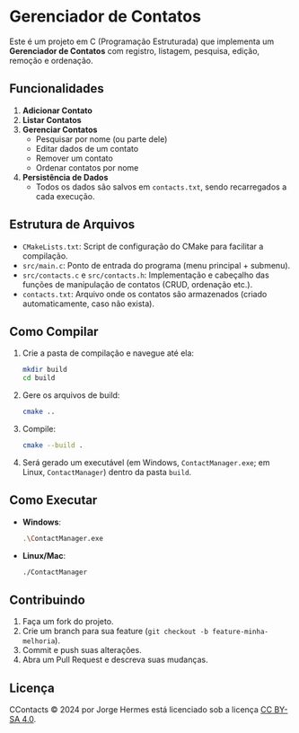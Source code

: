 # Gerenciador de Contatos

Este é um projeto em C (Programação Estruturada) que implementa um **Gerenciador de Contatos** 
com registro, listagem, pesquisa, edição, remoção e ordenação.

## Funcionalidades

1. **Adicionar Contato**  
2. **Listar Contatos**  
3. **Gerenciar Contatos**  
   - Pesquisar por nome (ou parte dele)
   - Editar dados de um contato
   - Remover um contato
   - Ordenar contatos por nome
4. **Persistência de Dados**  
   - Todos os dados são salvos em `contacts.txt`, sendo recarregados a cada execução.

## Estrutura de Arquivos

- `CMakeLists.txt`: Script de configuração do CMake para facilitar a compilação.  
- `src/main.c`: Ponto de entrada do programa (menu principal + submenu).  
- `src/contacts.c` e `src/contacts.h`: Implementação e cabeçalho das funções de manipulação de contatos (CRUD, ordenação etc.).  
- `contacts.txt`: Arquivo onde os contatos são armazenados (criado automaticamente, caso não exista).

## Como Compilar

1. Crie a pasta de compilação e navegue até ela:
   ```bash
   mkdir build
   cd build
   ```
2. Gere os arquivos de build:
   ```bash
   cmake ..
   ```
3. Compile:
   ```bash
   cmake --build .
   ```
4. Será gerado um executável (em Windows, `ContactManager.exe`; em Linux, `ContactManager`) dentro da pasta `build`.

## Como Executar

- **Windows**:
  ```bash
  .\ContactManager.exe
  ```
- **Linux/Mac**:
  ```bash
  ./ContactManager
  ```

## Contribuindo

1. Faça um fork do projeto.
2. Crie um branch para sua feature (`git checkout -b feature-minha-melhoria`).
3. Commit e push suas alterações.
4. Abra um Pull Request e descreva suas mudanças.

## Licença

CContacts © 2024 por Jorge Hermes está licenciado sob a licença [CC BY-SA 4.0](https://creativecommons.org/licenses/by-sa/4.0/).